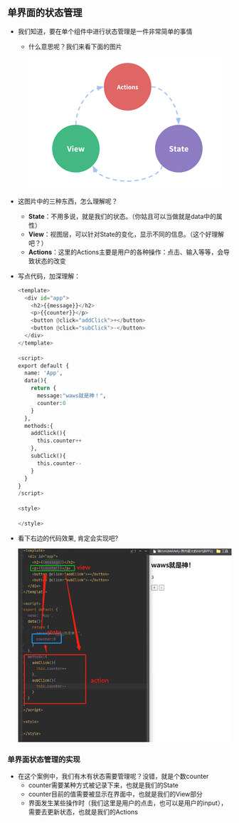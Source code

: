 ## 单界面的状态管理

- 我们知道，要在单个组件中进行状态管理是一件非常简单的事情

  - 什么意思呢？我们来看下面的图片

    ![image-20210909092253978](images/image-20210909092253978.png)

- 这图片中的三种东西，怎么理解呢？

  - **State**：不用多说，就是我们的状态。（你姑且可以当做就是data中的属性）
  - **View**：视图层，可以针对State的变化，显示不同的信息。（这个好理解吧？）
  - **Actions**：这里的Actions主要是用户的各种操作：点击、输入等等，会导致状态的改变

- 写点代码，加深理解：

  ```python
  <template>
    <div id="app">
      <h2>{{message}}</h2>
      <p>{{counter}}</p>
      <button @click="addClick">+</button>
      <button @click="subClick">-</button>
    </div>
  </template>
  
  <script>
  export default {
    name: 'App',
    data(){
      return {
        message:"waws就是神！",
        counter:0
      }
    },
    methods:{
      addClick(){
        this.counter++
      },
      subClick(){
        this.counter--
      }
    }
  }
  /script>
  
  <style>
  
  </style>
  ```

- 看下右边的代码效果, 肯定会实现吧?

  ![企业微信截图_20210909104302](images/企业微信截图_20210909104302.png)

### 单界面状态管理的实现

- 在这个案例中，我们有木有状态需要管理呢？没错，就是个数counter
  - counter需要某种方式被记录下来，也就是我们的State
  - counter目前的值需要被显示在界面中，也就是我们的View部分
  - 界面发生某些操作时（我们这里是用户的点击，也可以是用户的input），需要去更新状态，也就是我们的Actions